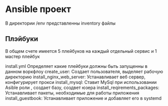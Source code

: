 <h1>Ansible проект</h1>
В директории <p1>/env</p1> представленны inventory файлы 


<h2>Плэйбуки</h2>
В общем счете имеется 5 плейбуков на каждый отдельный сервис и 1 мастер плейбук

install.yml Определяет какие плейбуки должны быть запущенны в данном воркфлоу
create_user: Создает пользователя, выделяет рабочую директорию
install_nginx_web_server: Устанавливает веб сервер, конфигурирует прокси
install_mysql: Ставит MySql при использовании Asible роли , создает базу, создвет юзера
install_reqirements_packages: Устанавливает пакеты, необходимые для работы приложения 
install_guestbook: Устанавливает приложение и добавляет его в systemd
